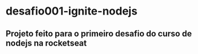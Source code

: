 # desafio001-ignite-nodejs

## Projeto feito para o primeiro desafio do curso de nodejs na rocketseat
